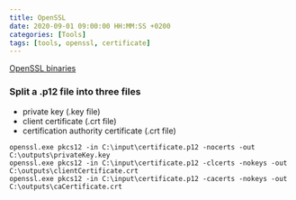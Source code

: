 ```yaml
---
title: OpenSSL
date: 2020-09-01 09:00:00 HH:MM:SS +0200
categories: [Tools]
tags: [tools, openssl, certificate]
---
```


[OpenSSL binaries](https://wiki.openssl.org/index.php/Binaries)

### Split a .p12 file into three files

* private key (.key file)
* client certificate (.crt file)
* certification authority certificate (.crt file)

```batch
openssl.exe pkcs12 -in C:\input\certificate.p12 -nocerts -out C:\outputs\privateKey.key
openssl.exe pkcs12 -in C:\input\certificate.p12 -clcerts -nokeys -out C:\outputs\clientCertificate.crt
openssl.exe pkcs12 -in C:\input\certificate.p12 -cacerts -nokeys -out C:\outputs\caCertificate.crt
```
